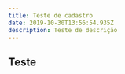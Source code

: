 ```yaml
---
title: Teste de cadastro
date: 2019-10-30T13:56:54.935Z
description: Teste de descrição
---
```

## Teste
